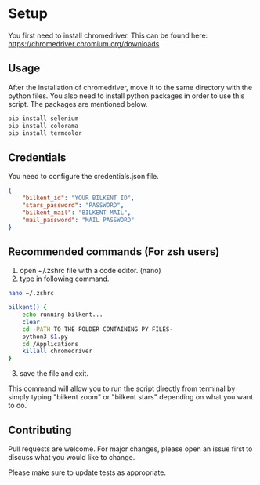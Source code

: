 # Setup

You first need to install chromedriver.
This can be found here:
https://chromedriver.chromium.org/downloads

## Usage

After the installation of chromedriver, move it to the same directory with the python files. You also need to install python packages in order to use this script. The packages are mentioned below.

```bash
pip install selenium
pip install colorama
pip install termcolor
```

## Credentials
You need to configure the credentials.json file.

```json
{
    "bilkent_id": "YOUR BILKENT ID",
    "stars_password": "PASSWORD",
    "bilkent_mail": "BILKENT MAIL",
    "mail_password": "MAIL PASSWORD"
}

```

## Recommended commands (For zsh users)
1. open ~/.zshrc file with a code editor. (nano)
2. type in following command.
```zsh
nano ~/.zshrc

bilkent() {
	echo running bilkent...
	clear
	cd -PATH TO THE FOLDER CONTAINING PY FILES-
	python3 $1.py
	cd /Applications
	killall chromedriver
}

```
3. save the file and exit.

This command will allow you to run the script directly from terminal by simply typing "bilkent zoom" or "bilkent stars" depending on what you want to do.

## Contributing
Pull requests are welcome. For major changes, please open an issue first to discuss what you would like to change.

Please make sure to update tests as appropriate.
